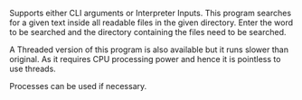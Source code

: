 Supports either CLI arguments or Interpreter Inputs. 
This program searches for a given text inside all readable files in the given directory.
Enter the word to be searched and the directory containing the files need to be searched.


A Threaded version of this program is also available but it runs slower than original.
As it requires CPU processing power and hence it is pointless to use threads.

Processes can be used if necessary.
